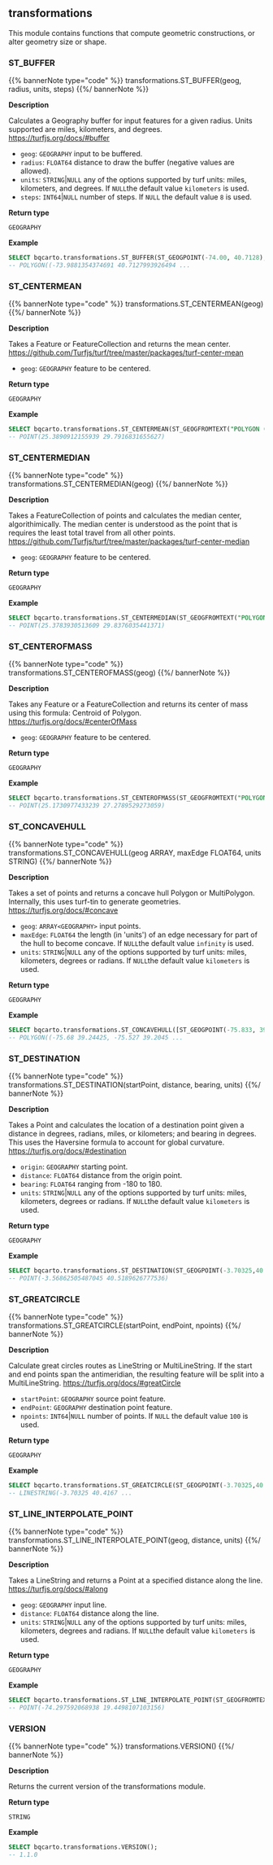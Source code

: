## transformations

<div class="badge core"></div>

This module contains functions that compute geometric constructions, or alter geometry size or shape.

### ST_BUFFER

{{% bannerNote type="code" %}}
transformations.ST_BUFFER(geog, radius, units, steps)
{{%/ bannerNote %}}

**Description**

Calculates a Geography buffer for input features for a given radius. Units supported are miles, kilometers, and degrees. https://turfjs.org/docs/#buffer

* `geog`: `GEOGRAPHY` input to be buffered.
* `radius`: `FLOAT64` distance to draw the buffer (negative values are allowed).
* `units`: `STRING`|`NULL` any of the options supported by turf units: miles, kilometers, and degrees. If `NULL`the default value `kilometers` is used.
* `steps`: `INT64`|`NULL` number of steps. If `NULL` the default value `8` is used.

**Return type**

`GEOGRAPHY`

**Example**

``` sql
SELECT bqcarto.transformations.ST_BUFFER(ST_GEOGPOINT(-74.00, 40.7128), 1, "kilometers", 10);
-- POLYGON((-73.9881354374691 40.7127993926494 ... 
```

### ST_CENTERMEAN

{{% bannerNote type="code" %}}
transformations.ST_CENTERMEAN(geog)
{{%/ bannerNote %}}

**Description**

Takes a Feature or FeatureCollection and returns the mean center. https://github.com/Turfjs/turf/tree/master/packages/turf-center-mean

* `geog`: `GEOGRAPHY` feature to be centered.

**Return type**

`GEOGRAPHY`

**Example**

``` sql
SELECT bqcarto.transformations.ST_CENTERMEAN(ST_GEOGFROMTEXT("POLYGON ((30 10, 40 40, 20 40, 10 20, 30 10))"));
-- POINT(25.3890912155939 29.7916831655627)
```

### ST_CENTERMEDIAN

{{% bannerNote type="code" %}}
transformations.ST_CENTERMEDIAN(geog)
{{%/ bannerNote %}}

**Description**

Takes a FeatureCollection of points and calculates the median center, algorithimically. The median center is understood as the point that is requires the least total travel from all other points. https://github.com/Turfjs/turf/tree/master/packages/turf-center-median

* `geog`: `GEOGRAPHY` feature to be centered.

**Return type**

`GEOGRAPHY`

**Example**

``` sql
SELECT bqcarto.transformations.ST_CENTERMEDIAN(ST_GEOGFROMTEXT("POLYGON ((30 10, 40 40, 20 40, 10 20, 30 10))"));
-- POINT(25.3783930513609 29.8376035441371)
```

### ST_CENTEROFMASS

{{% bannerNote type="code" %}}
transformations.ST_CENTEROFMASS(geog)
{{%/ bannerNote %}}

**Description**

Takes any Feature or a FeatureCollection and returns its center of mass using this formula: Centroid of Polygon. https://turfjs.org/docs/#centerOfMass

* `geog`: `GEOGRAPHY` feature to be centered.

**Return type**

`GEOGRAPHY`

**Example**

``` sql
SELECT bqcarto.transformations.ST_CENTEROFMASS(ST_GEOGFROMTEXT("POLYGON ((30 10, 40 40, 20 40, 10 20, 30 10))"));
-- POINT(25.1730977433239 27.2789529273059) 
```

### ST_CONCAVEHULL

{{% bannerNote type="code" %}}
transformations.ST_CONCAVEHULL(geog ARRAY<GEOGRAPHY>, maxEdge FLOAT64, units STRING)
{{%/ bannerNote %}}

**Description**

Takes a set of points and returns a concave hull Polygon or MultiPolygon. Internally, this uses turf-tin to generate geometries. https://turfjs.org/docs/#concave

* `geog`: `ARRAY<GEOGRAPHY>` input points.
* `maxEdge`: `FLOAT64` the length (in 'units') of an edge necessary for part of the hull to become concave. If `NULL`the default value `infinity` is used.
* `units`: `STRING`|`NULL` any of the options supported by turf units: miles, kilometers, degrees or radians. If `NULL`the default value `kilometers` is used.

**Return type**

`GEOGRAPHY`

**Example**

``` sql
SELECT bqcarto.transformations.ST_CONCAVEHULL([ST_GEOGPOINT(-75.833, 39.284),ST_GEOGPOINT(-75.6, 39.984),ST_GEOGPOINT(-75.221, 39.125),ST_GEOGPOINT(-75.521, 39.325)], 100, 'kilometers');
-- POLYGON((-75.68 39.24425, -75.527 39.2045 ...
```

### ST_DESTINATION

{{% bannerNote type="code" %}}
transformations.ST_DESTINATION(startPoint, distance, bearing, units)
{{%/ bannerNote %}}

**Description**

Takes a Point and calculates the location of a destination point given a distance in degrees, radians, miles, or kilometers; and bearing in degrees. This uses the Haversine formula to account for global curvature. https://turfjs.org/docs/#destination

* `origin`: `GEOGRAPHY` starting point.
* `distance`: `FLOAT64` distance from the origin point.
* `bearing`: `FLOAT64` ranging from -180 to 180.
* `units`: `STRING`|`NULL` any of the options supported by turf units: miles, kilometers, degrees or radians. If `NULL`the default value `kilometers` is used.

**Return type**

`GEOGRAPHY`

**Example**

``` sql
SELECT bqcarto.transformations.ST_DESTINATION(ST_GEOGPOINT(-3.70325,40.4167), 10, 45, "miles");
-- POINT(-3.56862505487045 40.5189626777536)
```

### ST_GREATCIRCLE

{{% bannerNote type="code" %}}
transformations.ST_GREATCIRCLE(startPoint, endPoint, npoints)
{{%/ bannerNote %}}

**Description**

Calculate great circles routes as LineString or MultiLineString. If the start and end points span the antimeridian, the resulting feature will be split into a MultiLineString. https://turfjs.org/docs/#greatCircle

* `startPoint`: `GEOGRAPHY` source point feature.
* `endPoint`: `GEOGRAPHY` destination point feature.
* `npoints`: `INT64`|`NULL` number of points. If `NULL` the default value `100` is used.

**Return type**

`GEOGRAPHY`

**Example**

``` sql
SELECT bqcarto.transformations.ST_GREATCIRCLE(ST_GEOGPOINT(-3.70325,40.4167), ST_GEOGPOINT(-73.9385,40.6643), 20);
-- LINESTRING(-3.70325 40.4167 ... 
```

### ST_LINE_INTERPOLATE_POINT

{{% bannerNote type="code" %}}
transformations.ST_LINE_INTERPOLATE_POINT(geog, distance, units)
{{%/ bannerNote %}}

**Description**

Takes a LineString and returns a Point at a specified distance along the line. https://turfjs.org/docs/#along

* `geog`: `GEOGRAPHY` input line.
* `distance`: `FLOAT64` distance along the line.
* `units`: `STRING`|`NULL` any of the options supported by turf units: miles, kilometers, degrees and radians. If `NULL`the default value `kilometers` is used.

**Return type**

`GEOGRAPHY`

**Example**

``` sql
SELECT bqcarto.transformations.ST_LINE_INTERPOLATE_POINT(ST_GEOGFROMTEXT("LINESTRING (-76.091308 18.427501,-76.695556 18.729501,-76.552734 19.40443,-74.61914 19.134789,-73.652343 20.07657,-73.157958 20.210656)"), 250, 'miles');
-- POINT(-74.297592068938 19.4498107103156) 
```

### VERSION

{{% bannerNote type="code" %}}
transformations.VERSION()
{{%/ bannerNote %}}

**Description**

Returns the current version of the transformations module.

**Return type**

`STRING`

**Example**

```sql
SELECT bqcarto.transformations.VERSION();
-- 1.1.0
```
